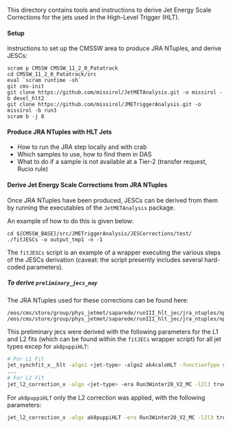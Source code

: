 This directory contains tools and instructions
to derive Jet Energy Scale Corrections
for the jets used in the High-Level Trigger (HLT).

#### Setup

Instructions to set up the CMSSW area to produce JRA NTuples, and derive JESCs:
```
scram p CMSSW CMSSW_11_2_0_Patatrack
cd CMSSW_11_2_0_Patatrack/src
eval `scram runtime -sh`
git cms-init
git clone https://github.com/missirol/JetMETAnalysis.git -o missirol -b devel_hlt2
git clone https://github.com/missirol/JMETriggerAnalysis.git -o missirol -b run3
scram b -j 8
```

#### Produce JRA NTuples with HLT Jets

 * How to run the JRA step locally and with crab
 * Which samples to use, how to find them in DAS
 * What to do if a sample is not available at a Tier-2 (transfer request, Rucio rule)

#### Derive Jet Energy Scale Corrections from JRA NTuples

Once JRA NTuples have been produced,
JESCs can be derived from them by running
the executables of the `JetMETAnalysis` package.

An example of how to do this is given below:
```
cd ${CMSSW_BASE}/src/JMETriggerAnalysis/JESCorrections/test/
./fitJESCs -o output_tmp1 -n -1
```
The `fitJESCs` script is an example of
a wrapper executing the various steps of the JESCs derivation
(caveat: the script presently includes several hard-coded parameters).

##### To derive `preliminary_jecs_may`

The JRA NTuples used for these corrections can be found here:

```
/eos/cms/store/group/phys_jetmet/saparede/runIII_hlt_jec/jra_ntuples/npv_fix_noPU/npvFix_noPU.root
/eos/cms/store/group/phys_jetmet/saparede/runIII_hlt_jec/jra_ntuples/npv_fix_flatPU/npvFix_flatPU.root
```

This preliminary jecs were derived with the following parameters for the L1 and L2 fits (which can be found within the `fitJECs` wrapper script)
for all jet types excep for `ak8puppiHLT`:

```bash
# For L1 Fit
jet_synchfit_x__hlt -algo1 <jet-type> -algo2 ak4caloHLT -functionType standard  -era Run3Winter20_V2_MC -inputDir ./ -outputDir ./
...
# For L2 Fit
jet_l2_correction_x -algs <jet-type> -era Run3Winter20_V2_MC -l2l3 true -input plots_step04/histogram_<jet-type>l1_step04.root -outputDir ./ -output l2p3.root -makeCanvasVariable AbsCorVsJetPt:JetEta -batch true -histMet median -l2pffit standard+gaussian -maxFitIter 50 -ptclipfit true
```

For `ak8puppiHLT` only the L2 correction was applied, with the following parameters:

```bash
jet_l2_correction_x -algs ak8puppiHLT -era Run3Winter20_V2_MC -l2l3 true -input plots_step01/histogram_ak8puppiHLTl1_step01.root -outputDir ./ -output l2p3.root -makeCanvasVariable AbsCorVsJetPt:JetEta -batch true -histMet median -l2pffit standard+Gaussian -maxFitIter 50 -ptclipfit false
```


